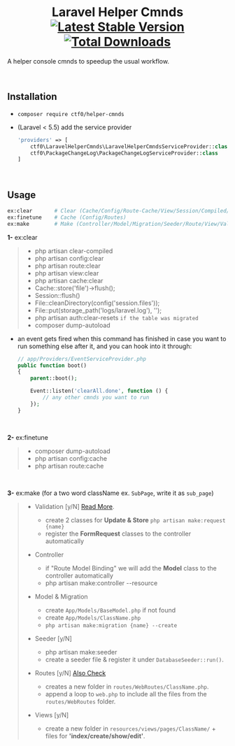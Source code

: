 <h1 align="center">
    Laravel Helper Cmnds
    <br>
    <a href="https://packagist.org/packages/ctf0/helper-cmnds"><img src="https://img.shields.io/packagist/v/ctf0/helper-cmnds.svg" alt="Latest Stable Version" /></a> <a href="https://packagist.org/packages/ctf0/helper-cmnds"><img src="https://img.shields.io/packagist/dt/ctf0/helper-cmnds.svg" alt="Total Downloads" /></a>
</h1>

A helper console cmnds to speedup the usual workflow.

<br>

## Installation

- `composer require ctf0/helper-cmnds`

- (Laravel < 5.5) add the service provider

    ```php
    'providers' => [
        ctf0\LaravelHelperCmnds\LaravelHelperCmndsServiceProvider::class,
        ctf0\PackageChangeLog\PackageChangeLogServiceProvider::class
    ]
    ```

<br>

## Usage

```bash
ex:clear       # Clear (Cache/Config/Route-Cache/View/Session/Compiled/Laravel-LogFile/Pass-Resets)
ex:finetune    # Cache (Config/Routes)
ex:make        # Make (Controller/Model/Migration/Seeder/Route/View/Validation)
```

**1-** ex:clear

>  - php artisan clear-compiled
>  - php artisan config:clear
>  - php artisan route:clear
>  - php artisan view:clear
>  - php artisan cache:clear
>  - Cache::store('file')->flush();
>  - Session::flush()
>  - File::cleanDirectory(config('session.files'));
>  - File::put(storage_path('logs/laravel.log'), '');
>  - php artisan auth:clear-resets `if the table was migrated`
>  - composer dump-autoload

* an event gets fired when this command has finished in case you want to run something else after it, and you can hook into it through:
    ```php
    // app/Providers/EventServiceProvider.php
    public function boot()
    {
        parent::boot();

        Event::listen('clearAll.done', function () {
            // any other cmnds you want to run
        });
    }
    ```

<br>

**2-** ex:finetune

>  - composer dump-autoload
>  - php artisan config:cache
>  - php artisan route:cache

<br>

**3-** ex:make (for a two word className ex. `SubPage`, write it as `sub_page`)

> - Validation [y/N] [Read More](https://ctf0.wordpress.com/2016/10/16/extend-formrequest-to-allow-more-functionality-in-laravel-v5-3/).
>   - create 2 classes for **Update & Store** `php artisan make:request {name}`
>   - register the **FormRequest** classes to the controller automatically
>
> - Controller
>   - if "Route Model Binding" we will add the **Model** class to the controller automatically
>   - php artisan make:controller --resource
>
> - Model & Migration
>   - create `App/Models/BaseModel.php` if not found
>   - create `App/Models/ClassName.php`
>   - `php artisan make:migration {name} --create`
>
> - Seeder [y/N]
>   - php artisan make:seeder
>   - create a seeder file & register it under `DatabaseSeeder::run()`.
>
> - Routes [y/N] [Also Check](http://code4fun.io/post/how-to-share-data-with-all-views-in-laravel-5-3-the-right-way)
>   - creates a new folder in `routes/WebRoutes/ClassName.php`.
>   - append a loop to `web.php` to include all the files from the `routes/WebRoutes` folder.
>
> - Views [y/N]
>   - create a new folder in `resources/views/pages/ClassName/` + files for **'index/create/show/edit'**.
